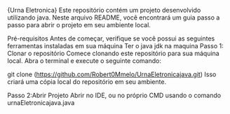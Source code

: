 {Urna Eletronica}
Este repositório contém um projeto desenvolvido utilizando java. Neste arquivo README, você encontrará um guia passo a passo para abrir o projeto em seu ambiente local.

Pré-requisitos
Antes de começar, verifique se você possui as seguintes ferramentas instaladas em sua máquina
Ter o java jdk na maquina
Passo 1: Clonar o repositório
Comece clonando este repositório para sua máquina local. Abra o terminal e execute o seguinte comando:

git clone (https://github.com/Robert0Mmelo/UrnaEletronicajava.git)
Isso criará uma cópia local do repositório em seu ambiente.

Passo 2:Abrir Projeto
Abrir no IDE, ou no próprio CMD usando o comando urnaEletronicajava.java

